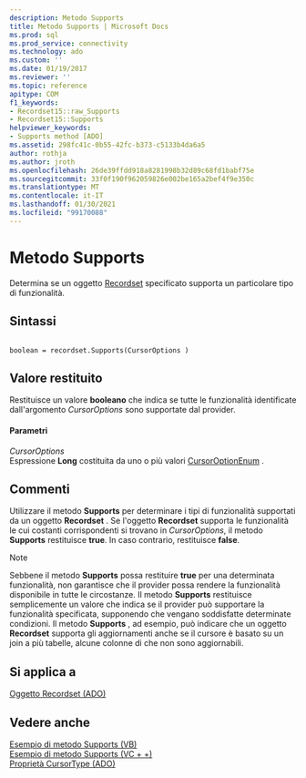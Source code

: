 ```yaml
---
description: Metodo Supports
title: Metodo Supports | Microsoft Docs
ms.prod: sql
ms.prod_service: connectivity
ms.technology: ado
ms.custom: ''
ms.date: 01/19/2017
ms.reviewer: ''
ms.topic: reference
apitype: COM
f1_keywords:
- Recordset15::raw_Supports
- Recordset15::Supports
helpviewer_keywords:
- Supports method [ADO]
ms.assetid: 298fc41c-0b55-42fc-b373-c5133b4da6a5
author: rothja
ms.author: jroth
ms.openlocfilehash: 26de39ffdd918a8281998b32d89c68fd1babf75e
ms.sourcegitcommit: 33f0f190f962059826e002be165a2bef4f9e350c
ms.translationtype: MT
ms.contentlocale: it-IT
ms.lasthandoff: 01/30/2021
ms.locfileid: "99170088"
---
```

# <a name="supports-method"></a>Metodo Supports
Determina se un oggetto [Recordset](./recordset-object-ado.md) specificato supporta un particolare tipo di funzionalità.  
  
## <a name="syntax"></a>Sintassi  
  
```  
  
boolean = recordset.Supports(CursorOptions )  
```  
  
## <a name="return-value"></a>Valore restituito  
 Restituisce un valore **booleano** che indica se tutte le funzionalità identificate dall'argomento *CursorOptions* sono supportate dal provider.  
  
#### <a name="parameters"></a>Parametri  
 *CursorOptions*  
 Espressione **Long** costituita da uno o più valori [CursorOptionEnum](./cursoroptionenum.md) .  
  
## <a name="remarks"></a>Commenti  
 Utilizzare il metodo **Supports** per determinare i tipi di funzionalità supportati da un oggetto **Recordset** . Se l'oggetto **Recordset** supporta le funzionalità le cui costanti corrispondenti si trovano in *CursorOptions*, il metodo **Supports** restituisce **true**. In caso contrario, restituisce **false**.  
  
> [!NOTE]
>  Sebbene il metodo **Supports** possa restituire **true** per una determinata funzionalità, non garantisce che il provider possa rendere la funzionalità disponibile in tutte le circostanze. Il metodo **Supports** restituisce semplicemente un valore che indica se il provider può supportare la funzionalità specificata, supponendo che vengano soddisfatte determinate condizioni. Il metodo **Supports** , ad esempio, può indicare che un oggetto **Recordset** supporta gli aggiornamenti anche se il cursore è basato su un join a più tabelle, alcune colonne di che non sono aggiornabili.  
  
## <a name="applies-to"></a>Si applica a  
 [Oggetto Recordset (ADO)](./recordset-object-ado.md)  
  
## <a name="see-also"></a>Vedere anche  
 [Esempio di metodo Supports (VB)](./supports-method-example-vb.md)   
 [Esempio di metodo Supports (VC + +)](./supports-method-example-vc.md)   
 [Proprietà CursorType (ADO)](./cursortype-property-ado.md)